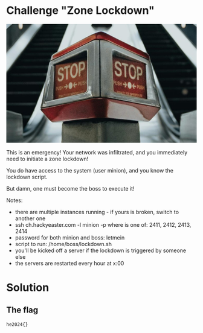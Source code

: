 # Challenge "Zone Lockdown"
![Banner Image](banner.jpg)

This is an emergency! Your network was infiltrated, and you immediately need to initiate a zone lockdown!

You do have access to the system (user minion), and you know the lockdown script.

But damn, one must become the boss to execute it!

Notes:

- there are multiple instances running - if yours is broken, switch to another one
- ssh ch.hackyeaster.com -l minion -p <PORT> where <PORT> is one of: 2411, 2412, 2413, 2414
- password for both minion and boss: letmein
- script to run: /home/boss/lockdown.sh
- you'll be kicked off a server if the lockdown is triggered by someone else
- the servers are restarted every hour at x:00


# Solution


## The flag
    he2024{}
